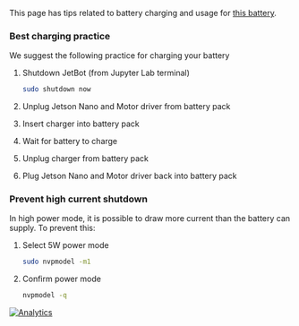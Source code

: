 This page has tips related to battery charging and usage for [this battery](https://amzn.to/2WRcIUe).

### Best charging practice

We suggest the following practice for charging your battery

1. Shutdown JetBot (from Jupyter Lab terminal)

    ```bash
    sudo shutdown now
    ```
2. Unplug Jetson Nano and Motor driver from battery pack
3. Insert charger into battery pack
4. Wait for battery to charge
5. Unplug charger from battery pack
6. Plug Jetson Nano and Motor driver back into battery pack

### Prevent high current shutdown

In high power mode, it is possible to draw more current than the battery can supply.  To prevent this:

1. Select 5W power mode 

    ```bash
    sudo nvpmodel -m1
    ```
2. Confirm power mode

    ```bash
    nvpmodel -q
    ```


[![Analytics](https://ga-beacon.appspot.com/UA-135919510-1/jetbot/wiki/Battery-Tips/?pixel)](https://github.com/igrigorik/ga-beacon)